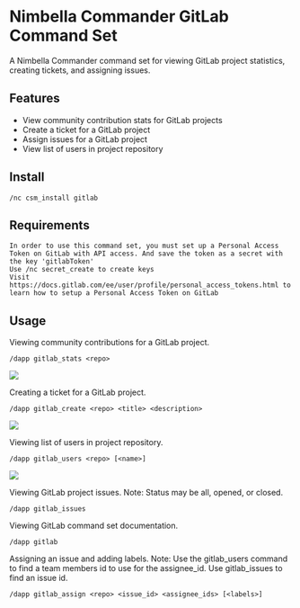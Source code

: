 # Nimbella Commander GitLab Command Set
A Nimbella Commander command set for viewing GitLab project statistics, creating tickets, and assigning issues.

## Features
- View community contribution stats for GitLab projects
- Create a ticket for a GitLab project
- Assign issues for a GitLab project
- View list of users in project repository

## Install
```
/nc csm_install gitlab
```

## Requirements
```
In order to use this command set, you must set up a Personal Access Token on GitLab with API access. And save the token as a secret with the key 'gitlabToken'
Use /nc secret_create to create keys
Visit https://docs.gitlab.com/ee/user/profile/personal_access_tokens.html to learn how to setup a Personal Access Token on GitLab
```

## Usage
Viewing community contributions for a GitLab project.
```
/dapp gitlab_stats <repo>
```
![](https://raw.githubusercontent.com/nimbella/command-sets/tree/master/gitlab/screenshots/statsCommandScreenshot.PNG)

Creating a ticket for a GitLab project.
```
/dapp gitlab_create <repo> <title> <description>
```
![](https://raw.githubusercontent.com/nimbella/command-sets/tree/master/gitlab/screenshots/createCommandScreenshot.PNG)

Viewing list of users in project repository.
```
/dapp gitlab_users <repo> [<name>]
```
![](https://raw.githubusercontent.com/nimbella/command-sets/tree/master/gitlab/screenshots/usersCommandScreenshot.PNG)

Viewing GitLab project issues.
Note: Status may be all, opened, or closed.
```
/dapp gitlab_issues
```

Viewing GitLab command set documentation.
```
/dapp gitlab
```

Assigning an issue and adding labels.
Note: Use the gitlab_users command to find a team members id to use for the assignee_id.
Use gitlab_issues to find an issue id.
```
/dapp gitlab_assign <repo> <issue_id> <assignee_ids> [<labels>]
```
